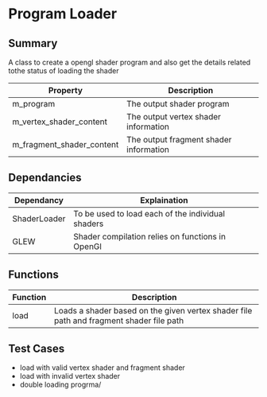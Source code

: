 
# Program Loader

## Summary 
A class to create a opengl shader program and also get the details related tothe status of loading the shader

| Property | Description |
| --- | --- |
| m_program | The output shader program |
| m_vertex_shader_content | The output vertex shader information|
| m_fragment_shader_content | The output fragment shader information |

## Dependancies
| Dependancy | Explaination |
| --- | --- |
| ShaderLoader | To be used to load each of the individual shaders |
| GLEW | Shader compilation relies on functions in OpenGl |

## Functions
| Function | Description |
| --- | --- |
| load | Loads a shader based on the given vertex shader file path and fragment shader file path |


## Test Cases
- load with valid vertex shader and fragment shader 
- load with invalid vertex shader
- double loading progrma/
